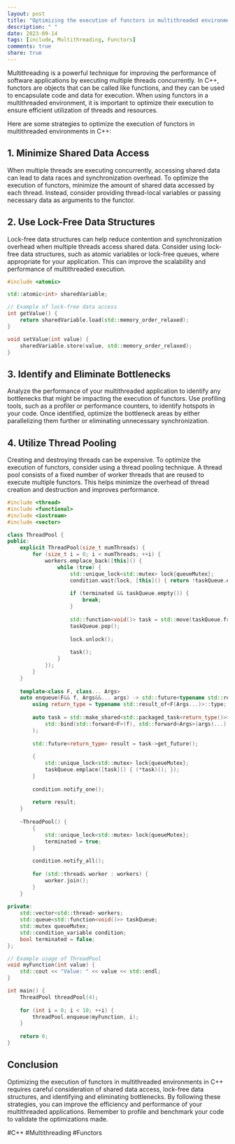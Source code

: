 ```yaml
---
layout: post
title: "Optimizing the execution of functors in multithreaded environments in C++"
description: " "
date: 2023-09-14
tags: [include, Multithreading, Functors]
comments: true
share: true
---
```


Multithreading is a powerful technique for improving the performance of software applications by executing multiple threads concurrently. In C++, functors are objects that can be called like functions, and they can be used to encapsulate code and data for execution. When using functors in a multithreaded environment, it is important to optimize their execution to ensure efficient utilization of threads and resources.

Here are some strategies to optimize the execution of functors in multithreaded environments in C++:

## 1. Minimize Shared Data Access

When multiple threads are executing concurrently, accessing shared data can lead to data races and synchronization overhead. To optimize the execution of functors, minimize the amount of shared data accessed by each thread. Instead, consider providing thread-local variables or passing necessary data as arguments to the functor.

## 2. Use Lock-Free Data Structures

Lock-free data structures can help reduce contention and synchronization overhead when multiple threads access shared data. Consider using lock-free data structures, such as atomic variables or lock-free queues, where appropriate for your application. This can improve the scalability and performance of multithreaded execution.

```cpp
#include <atomic>

std::atomic<int> sharedVariable;

// Example of lock-free data access
int getValue() {
    return sharedVariable.load(std::memory_order_relaxed);
}

void setValue(int value) {
    sharedVariable.store(value, std::memory_order_relaxed);
}
```

## 3. Identify and Eliminate Bottlenecks

Analyze the performance of your multithreaded application to identify any bottlenecks that might be impacting the execution of functors. Use profiling tools, such as a profiler or performance counters, to identify hotspots in your code. Once identified, optimize the bottleneck areas by either parallelizing them further or eliminating unnecessary synchronization.

## 4. Utilize Thread Pooling

Creating and destroying threads can be expensive. To optimize the execution of functors, consider using a thread pooling technique. A thread pool consists of a fixed number of worker threads that are reused to execute multiple functors. This helps minimize the overhead of thread creation and destruction and improves performance.

```cpp
#include <thread>
#include <functional>
#include <iostream>
#include <vector>

class ThreadPool {
public:
    explicit ThreadPool(size_t numThreads) {
        for (size_t i = 0; i < numThreads; ++i) {
            workers.emplace_back([this]() {
                while (true) {
                    std::unique_lock<std::mutex> lock{queueMutex};
                    condition.wait(lock, [this]() { return !taskQueue.empty() || terminated; });
                    
                    if (terminated && taskQueue.empty()) {
                        break;
                    }
                    
                    std::function<void()> task = std::move(taskQueue.front());
                    taskQueue.pop();
                    
                    lock.unlock();
                    
                    task();
                }
            });
        }
    }
    
    template<class F, class... Args>
    auto enqueue(F&& f, Args&&... args) -> std::future<typename std::result_of<F(Args...)>::type> {
        using return_type = typename std::result_of<F(Args...)>::type;
        
        auto task = std::make_shared<std::packaged_task<return_type()>>(
            std::bind(std::forward<F>(f), std::forward<Args>(args)...)
        );
        
        std::future<return_type> result = task->get_future();
        
        {
            std::unique_lock<std::mutex> lock{queueMutex};
            taskQueue.emplace([task]() { (*task)(); });
        }
        
        condition.notify_one();
        
        return result;
    }
    
    ~ThreadPool() {
        {
            std::unique_lock<std::mutex> lock{queueMutex};
            terminated = true;
        }
        
        condition.notify_all();
        
        for (std::thread& worker : workers) {
            worker.join();
        }
    }
    
private:
    std::vector<std::thread> workers;
    std::queue<std::function<void()>> taskQueue;
    std::mutex queueMutex;
    std::condition_variable condition;
    bool terminated = false;
};

// Example usage of ThreadPool
void myFunction(int value) {
    std::cout << "Value: " << value << std::endl;
}

int main() {
    ThreadPool threadPool(4);
    
    for (int i = 0; i < 10; ++i) {
        threadPool.enqueue(myFunction, i);
    }
    
    return 0;
}
```

## Conclusion

Optimizing the execution of functors in multithreaded environments in C++ requires careful consideration of shared data access, lock-free data structures, and identifying and eliminating bottlenecks. By following these strategies, you can improve the efficiency and performance of your multithreaded applications. Remember to profile and benchmark your code to validate the optimizations made.

#C++ #Multithreading #Functors